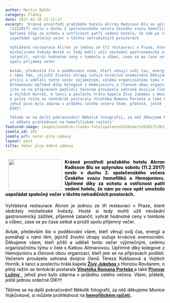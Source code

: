 ```yaml
---
author: Martin Bohůn
category: Články
date: 2017-02-16 12:12:17
excerpt: 'Krásné prostředí pražského hotelu Alcron Radisson Blu se uplynulou sobotu
  (1122017) neslo v duchu 2 společenského večera Českého svazu hemofiliků a Hemojunioru
  Upřímné díky za ochotu a vstřícnost patří vedení hotelu, že nám po roce opět umožnilo
  uspořádat společný večer v těchto netradičních prostorách

  Vyhlášená restaurace Alcron je jednou ze tří restaurací v Praze, které obdržely
  michelinské hvězdy Hosté si tedy mohli užít nevšední gastronomický zážitek, příjemně
  zatančit, vyhrát hodnotné ceny v tombole a vůbec, zase se po čase setkat a prožít
  spolu příjemný večer

  Avšak, především šlo o poděkování všem, kteří věnují svůj čas, energii a pomáhají
  s námi těm, jejichž životní útrapy sužuje krvácivé onemocnění Děkujeme všem, kteří
  přišli a udělali tento večer výjimečným, celému organizačnímu týmu v čele s Katkou
  Altmanovou Upřímné díky kolegové z Hemojunioru a členové obou organizací, kteří
  jste se na přípravách podíleli Večerem provázela sehraná dvojice členů Tereza Koblasová
  a Vojtěch Horník, k tanci a poslechu hrála kapela Živý Jukebox s Honzou Roušarem,
  o pitný režim se tentokrát postarala Vinotéka Romana Porteše a také Pivovar Lužiny,
  jehož pivo bylo zdarma v průběhu celého večera Všem, přátelé, ještě jednou srdečné
  DÍKY! 

  Těšíme se na další pokračování! Několik fotografií, za něž děkujeme Monice Vojkůvkové,
  si můžete prohlédnout na hemofilickém rajčeti'
featured-image: images/uvodnik-clanku-foto/spoleensk%20veer%202017%2032.jpg
joomla_id: 291
joomla_url: vecer-plny-zabavy
layout: post
title: Večer plný dobré zábavy
---
```


<h4 style="text-align: justify;">
 <img border="0" height="100" src="{{ site.baseurl }}/images/uvodnik-clanku-foto/spoleensk%20veer%202017%2032.jpg" style="float: left; margin-left: 10px; margin-right: 10px;" width="168"/>
 <span style="color: #000000;">
  Krásné prostředí pražského hotelu Alcron Radisson Blu se uplynulou sobotu (11.2.2017) neslo v duchu 2. společenského večera Českého svazu hemofiliků a Hemojunioru. Upřímné díky za ochotu a vstřícnost patří vedení hotelu, že nám po roce opět umožnilo uspořádat společný večer v těchto netradičních prostorách.
 </span>
</h4>
<p style="text-align: justify;">
 <span style="color: #000000;">
  Vyhlášená restaurace Alcron je jednou ze tří restaurací v Praze, které obdržely michelinské hvězdy. Hosté si tedy mohli užít nevšední gastronomický zážitek, příjemně zatančit, vyhrát hodnotné ceny v tombole a vůbec, zase se po čase setkat a prožít spolu příjemný večer.
 </span>
</p>
<p style="text-align: justify;">
 <span style="color: #000000;">
  Avšak, především šlo o poděkování všem, kteří věnují svůj čas, energii a pomáhají s námi těm, jejichž životní útrapy sužuje krvácivé onemocnění. Děkujeme všem, kteří přišli a udělali tento večer výjimečným, celému organizačnímu týmu v čele s Katkou Altmanovou. Upřímné díky kolegové z Hemojunioru a členové obou organizací, kteří jste se na přípravách podíleli. Večerem provázela sehraná dvojice členů Tereza Koblasová a Vojtěch Horník, k tanci a poslechu hrála kapela
  <strong>
   <a href="http://zivyjukebox.cz/" title="Živý Jukebox">
    Živý Jukebox
   </a>
  </strong>
  s Honzou Roušarem, o pitný režim se tentokrát postarala
  <strong>
   <a href="http://www.vinozpodskali.cz/" title="Vinotéka Romana Porteše">
    Vinotéka Romana Porteše
   </a>
  </strong>
  a také
  <strong>
   <a href="http://www.pivovar-luziny.cz/" title="Pivovar Lužiny">
    Pivovar Lužiny
   </a>
  </strong>
  , jehož pivo bylo zdarma v průběhu celého večera. Všem, přátelé, ještě jednou srdečné DÍKY!
 </span>
</p>
<p style="text-align: justify;">
 <span style="color: #000000;">
  Těšíme se na další pokračování! Několik fotografií, za něž děkujeme Monice Vojkůvkové, si můžete prohlédnout na
 </span>
 <a href="http://hemofilik.rajce.idnes.cz/2._Spolecensky_vecer_Ceskeho_svazu_hemofiliku_a_Hemojunioru/" title="2. společenský večer">
  <strong>
   hemofilickém rajčeti
  </strong>
 </a>
 <strong>
  .
 </strong>
</p>